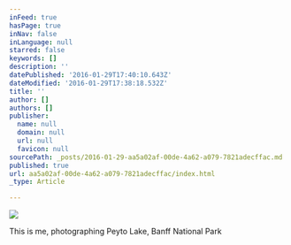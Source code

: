 ```yaml
---
inFeed: true
hasPage: true
inNav: false
inLanguage: null
starred: false
keywords: []
description: ''
datePublished: '2016-01-29T17:40:10.643Z'
dateModified: '2016-01-29T17:38:18.532Z'
title: ''
author: []
authors: []
publisher:
  name: null
  domain: null
  url: null
  favicon: null
sourcePath: _posts/2016-01-29-aa5a02af-00de-4a62-a079-7821adecffac.md
published: true
url: aa5a02af-00de-4a62-a079-7821adecffac/index.html
_type: Article

---
```

![](https://the-grid-user-content.s3-us-west-2.amazonaws.com/f2942158-29ac-48a1-991a-d090d654e4c6.JPG)

This is me, photographing Peyto Lake, Banff National Park